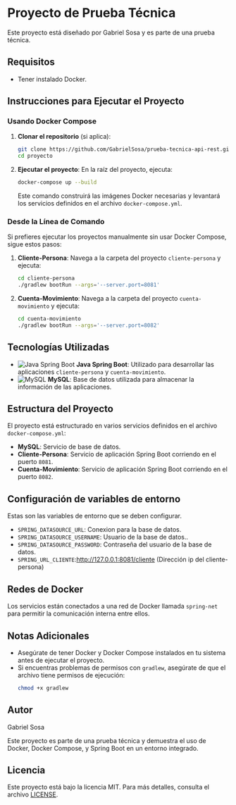 # Proyecto de Prueba Técnica

Este proyecto está diseñado por Gabriel Sosa y es parte de una prueba técnica.

## Requisitos

- Tener instalado Docker.

## Instrucciones para Ejecutar el Proyecto

### Usando Docker Compose

1. **Clonar el repositorio** (si aplica):
    ```sh
    git clone https://github.com/GabrielSosa/prueba-tecnica-api-rest.git
    cd proyecto
    ```

2. **Ejecutar el proyecto**:
    En la raíz del proyecto, ejecuta:
    ```sh
    docker-compose up --build
    ```
    Este comando construirá las imágenes Docker necesarias y levantará los servicios definidos en el archivo `docker-compose.yml`.

### Desde la Línea de Comando

Si prefieres ejecutar los proyectos manualmente sin usar Docker Compose, sigue estos pasos:

1. **Cliente-Persona**:
    Navega a la carpeta del proyecto `cliente-persona` y ejecuta:
    ```sh
    cd cliente-persona
    ./gradlew bootRun --args='--server.port=8081'
    ```

2. **Cuenta-Movimiento**:
    Navega a la carpeta del proyecto `cuenta-movimiento` y ejecuta:
    ```sh
    cd cuenta-movimiento
    ./gradlew bootRun --args='--server.port=8082'
    ```

## Tecnologías Utilizadas

- ![Java Spring Boot](https://www.vectorlogo.zone/logos/springio/springio-icon.svg) **Java Spring Boot**: Utilizado para desarrollar las aplicaciones `cliente-persona` y `cuenta-movimiento`.
- ![MySQL](https://www.vectorlogo.zone/logos/mysql/mysql-icon.svg) **MySQL**: Base de datos utilizada para almacenar la información de las aplicaciones.

## Estructura del Proyecto

El proyecto está estructurado en varios servicios definidos en el archivo `docker-compose.yml`:

- **MySQL**: Servicio de base de datos.
- **Cliente-Persona**: Servicio de aplicación Spring Boot corriendo en el puerto `8081`.
- **Cuenta-Movimiento**: Servicio de aplicación Spring Boot corriendo en el puerto `8082`.

## Configuración de variables de entorno

Estas son las variables de entorno que se deben configurar.

- `SPRING_DATASOURCE_URL`: Conexion para la base de datos.
- `SPRING_DATASOURCE_USERNAME`: Usuario de la base de datos..
- `SPRING_DATASOURCE_PASSWORD`: Contraseña del usuario de la base de datos.
- `SPRING_URL_CLIENTE`:http://127.0.0.1:8081/cliente (Dirección ip del cliente-persona)

## Redes de Docker

Los servicios están conectados a una red de Docker llamada `spring-net` para permitir la comunicación interna entre ellos.

## Notas Adicionales

- Asegúrate de tener Docker y Docker Compose instalados en tu sistema antes de ejecutar el proyecto.
- Si encuentras problemas de permisos con `gradlew`, asegúrate de que el archivo tiene permisos de ejecución:
    ```sh
    chmod +x gradlew
    ```

## Autor

Gabriel Sosa

Este proyecto es parte de una prueba técnica y demuestra el uso de Docker, Docker Compose, y Spring Boot en un entorno integrado.

## Licencia

Este proyecto está bajo la licencia MIT. Para más detalles, consulta el archivo [LICENSE](LICENSE).
